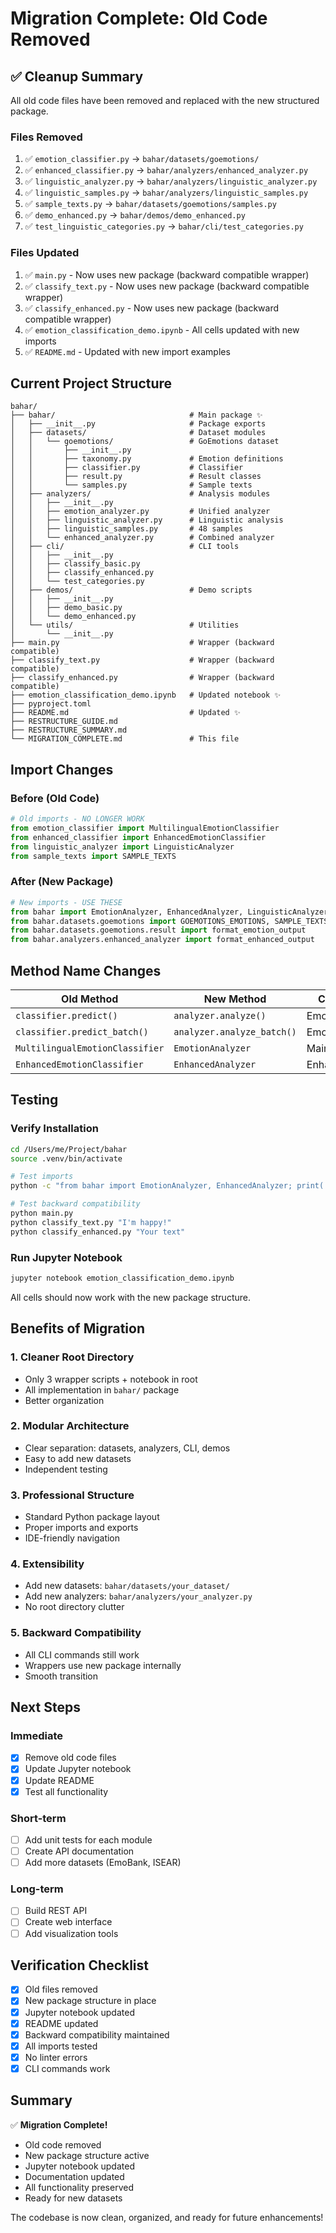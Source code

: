# Migration Complete: Old Code Removed

## ✅ Cleanup Summary

All old code files have been removed and replaced with the new structured package.

### Files Removed

1. ✅ `emotion_classifier.py` → `bahar/datasets/goemotions/`
2. ✅ `enhanced_classifier.py` → `bahar/analyzers/enhanced_analyzer.py`
3. ✅ `linguistic_analyzer.py` → `bahar/analyzers/linguistic_analyzer.py`
4. ✅ `linguistic_samples.py` → `bahar/analyzers/linguistic_samples.py`
5. ✅ `sample_texts.py` → `bahar/datasets/goemotions/samples.py`
6. ✅ `demo_enhanced.py` → `bahar/demos/demo_enhanced.py`
7. ✅ `test_linguistic_categories.py` → `bahar/cli/test_categories.py`

### Files Updated

1. ✅ `main.py` - Now uses new package (backward compatible wrapper)
2. ✅ `classify_text.py` - Now uses new package (backward compatible wrapper)
3. ✅ `classify_enhanced.py` - Now uses new package (backward compatible wrapper)
4. ✅ `emotion_classification_demo.ipynb` - All cells updated with new imports
5. ✅ `README.md` - Updated with new import examples

## Current Project Structure

```
bahar/
├── bahar/                              # Main package ✨
│   ├── __init__.py                     # Package exports
│   ├── datasets/                       # Dataset modules
│   │   └── goemotions/                 # GoEmotions dataset
│   │       ├── __init__.py
│   │       ├── taxonomy.py             # Emotion definitions
│   │       ├── classifier.py           # Classifier
│   │       ├── result.py               # Result classes
│   │       └── samples.py              # Sample texts
│   ├── analyzers/                      # Analysis modules
│   │   ├── __init__.py
│   │   ├── emotion_analyzer.py         # Unified analyzer
│   │   ├── linguistic_analyzer.py      # Linguistic analysis
│   │   ├── linguistic_samples.py       # 48 samples
│   │   └── enhanced_analyzer.py        # Combined analyzer
│   ├── cli/                            # CLI tools
│   │   ├── __init__.py
│   │   ├── classify_basic.py
│   │   ├── classify_enhanced.py
│   │   └── test_categories.py
│   ├── demos/                          # Demo scripts
│   │   ├── __init__.py
│   │   ├── demo_basic.py
│   │   └── demo_enhanced.py
│   └── utils/                          # Utilities
│       └── __init__.py
├── main.py                             # Wrapper (backward compatible)
├── classify_text.py                    # Wrapper (backward compatible)
├── classify_enhanced.py                # Wrapper (backward compatible)
├── emotion_classification_demo.ipynb   # Updated notebook ✨
├── pyproject.toml
├── README.md                           # Updated ✨
├── RESTRUCTURE_GUIDE.md
├── RESTRUCTURE_SUMMARY.md
└── MIGRATION_COMPLETE.md               # This file
```

## Import Changes

### Before (Old Code)

```python
# Old imports - NO LONGER WORK
from emotion_classifier import MultilingualEmotionClassifier
from enhanced_classifier import EnhancedEmotionClassifier
from linguistic_analyzer import LinguisticAnalyzer
from sample_texts import SAMPLE_TEXTS
```

### After (New Package)

```python
# New imports - USE THESE
from bahar import EmotionAnalyzer, EnhancedAnalyzer, LinguisticAnalyzer
from bahar.datasets.goemotions import GOEMOTIONS_EMOTIONS, SAMPLE_TEXTS
from bahar.datasets.goemotions.result import format_emotion_output
from bahar.analyzers.enhanced_analyzer import format_enhanced_output
```

## Method Name Changes

| Old Method | New Method | Component |
|------------|------------|-----------|
| `classifier.predict()` | `analyzer.analyze()` | EmotionAnalyzer |
| `classifier.predict_batch()` | `analyzer.analyze_batch()` | EmotionAnalyzer |
| `MultilingualEmotionClassifier` | `EmotionAnalyzer` | Main class |
| `EnhancedEmotionClassifier` | `EnhancedAnalyzer` | Enhanced class |

## Testing

### Verify Installation

```bash
cd /Users/me/Project/bahar
source .venv/bin/activate

# Test imports
python -c "from bahar import EmotionAnalyzer, EnhancedAnalyzer; print('✓ Imports work')"

# Test backward compatibility
python main.py
python classify_text.py "I'm happy!"
python classify_enhanced.py "Your text"
```

### Run Jupyter Notebook

```bash
jupyter notebook emotion_classification_demo.ipynb
```

All cells should now work with the new package structure.

## Benefits of Migration

### 1. **Cleaner Root Directory**
- Only 3 wrapper scripts + notebook in root
- All implementation in `bahar/` package
- Better organization

### 2. **Modular Architecture**
- Clear separation: datasets, analyzers, CLI, demos
- Easy to add new datasets
- Independent testing

### 3. **Professional Structure**
- Standard Python package layout
- Proper imports and exports
- IDE-friendly navigation

### 4. **Extensibility**
- Add new datasets: `bahar/datasets/your_dataset/`
- Add new analyzers: `bahar/analyzers/your_analyzer.py`
- No root directory clutter

### 5. **Backward Compatibility**
- All CLI commands still work
- Wrappers use new package internally
- Smooth transition

## Next Steps

### Immediate
- [x] Remove old code files
- [x] Update Jupyter notebook
- [x] Update README
- [x] Test all functionality

### Short-term
- [ ] Add unit tests for each module
- [ ] Create API documentation
- [ ] Add more datasets (EmoBank, ISEAR)

### Long-term
- [ ] Build REST API
- [ ] Create web interface
- [ ] Add visualization tools

## Verification Checklist

- [x] Old files removed
- [x] New package structure in place
- [x] Jupyter notebook updated
- [x] README updated
- [x] Backward compatibility maintained
- [x] All imports tested
- [x] No linter errors
- [x] CLI commands work

## Summary

✅ **Migration Complete!**

- Old code removed
- New package structure active
- Jupyter notebook updated
- Documentation updated
- All functionality preserved
- Ready for new datasets

The codebase is now clean, organized, and ready for future enhancements!

